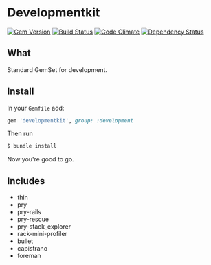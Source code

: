 # Developmentkit

[![Gem Version](https://badge.fury.io/rb/developmentkit.svg)](http://badge.fury.io/rb/developmentkit)
[![Build Status](https://travis-ci.org/tetuyoko/developmentkit.svg)](https://travis-ci.org/tetuyoko/developmentkit)
[![Code Climate](https://codeclimate.com/github/tetuyoko/developmentkit/badges/gpa.svg)](https://codeclimate.com/github/tetuyoko/developmentkit)
[![Dependency Status](https://gemnasium.com/tetuyoko/developmentkit.svg)](https://gemnasium.com/tetuyoko/developmentkit)

## What
Standard GemSet for development.

## Install

In your `Gemfile` add:

```ruby
gem 'developmentkit', group: :development
```

Then run

```sh
$ bundle install
```

Now you're good to go.

## Includes
* thin
* pry                        
* pry-rails
* pry-rescue
* pry-stack_explorer
* rack-mini-profiler
* bullet
* capistrano
* foreman

